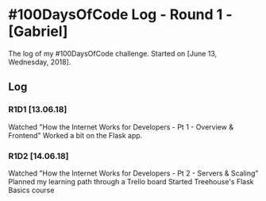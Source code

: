 # #100DaysOfCode Log - Round 1 - [Gabriel]

The log of my #100DaysOfCode challenge. Started on [June 13, Wednesday, 2018].

## Log

### R1D1 [13.06.18]
Watched "How the Internet Works for Developers - Pt 1 - Overview & Frontend"
Worked a bit on the Flask app.

### R1D2 [14.06.18]
Watched "How the Internet Works for Developers - Pt 2 - Servers & Scaling"
Planned my learning path through a Trello board
Started Treehouse's Flask Basics course

